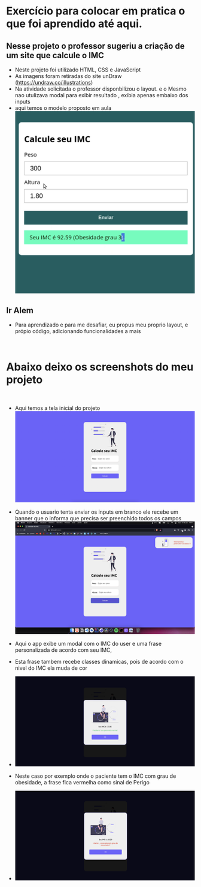 # Exercício para colocar em pratica o que foi aprendido até aqui.


## Nesse projeto o professor sugeriu a criação de um site que calcule o IMC

- Neste projeto foi utilizado HTML, CSS e JavaScript
- As imagens foram retiradas do site unDraw (https://undraw.co/illustrations)
- Na atividade solicitada o professor disponbilizou o layout. e o Mesmo nao utulizava modal para exibir resultado , exibia apenas embaixo dos inputs
- aqui temos o modelo proposto em aula
![Alt text](/screenshots/modelo-aula.png "Optional Title")



## Ir Alem

- Para aprendizado e para me desafiar, eu propus meu proprio layout, e própio código, adicionando funcionalidades a mais
  

<br>

# Abaixo deixo os screenshots do meu projeto
 
<br/>

- Aqui temos a tela inicial do projeto 
  <br/>
![Alt text](/screenshots/home.png "Optional Title")


- Quando o usuario tenta enviar os inputs em branco ele recebe um banner que o informa que precisa ser preenchido todos os campos
  <br/>
![Alt text](/screenshots/error.png "Optional Title")



- Aqui o app exibe um modal com o IMC do user e uma frase personalizada de acordo com seu IMC,
- Esta frase tambem recebe classes dinamicas, pois de acordo com o nivel do IMC ela muda de cor
  <br/>
- ![Alt text](/screenshots/modal-normal.png "Optional Title")

- Neste caso por exemplo onde o paciente tem o IMC com grau de obesidade, a frase fica vermelha como sinal de Perigo
- ![Alt text](/screenshots/modal-danger.png "Optional Title")